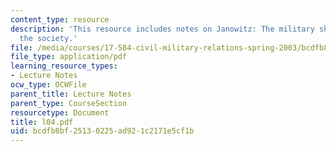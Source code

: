 ```yaml
---
content_type: resource
description: 'This resource includes notes on Janowitz: The military should look like
  the society.'
file: /media/courses/17-584-civil-military-relations-spring-2003/bcdfb8bf25130225ad921c2171e5cf1b_l04.pdf
file_type: application/pdf
learning_resource_types:
- Lecture Notes
ocw_type: OCWFile
parent_title: Lecture Notes
parent_type: CourseSection
resourcetype: Document
title: l04.pdf
uid: bcdfb8bf-2513-0225-ad92-1c2171e5cf1b
---
```

